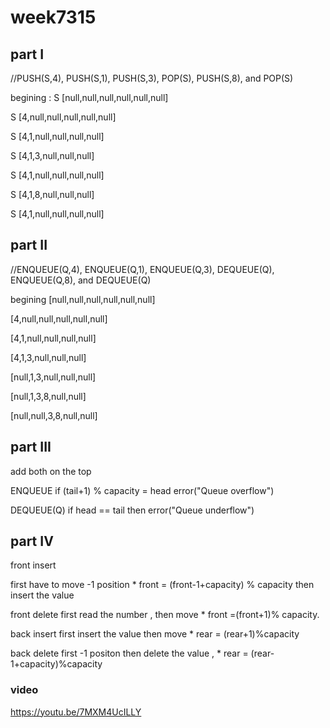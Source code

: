 # week7315

## part I 
//PUSH(S,4), PUSH(S,1), PUSH(S,3), POP(S), PUSH(S,8), and POP(S)

begining     :      S [null,null,null,null,null,null]

 S [4,null,null,null,null,null]  

 S [4,1,null,null,null,null]

S [4,1,3,null,null,null]

S [4,1,null,null,null,null]

S [4,1,8,null,null,null]

S [4,1,null,null,null,null]



## part II 
//ENQUEUE(Q,4), ENQUEUE(Q,1), ENQUEUE(Q,3), DEQUEUE(Q), ENQUEUE(Q,8), and DEQUEUE(Q)

begining  [null,null,null,null,null,null]

[4,null,null,null,null,null]

[4,1,null,null,null,null]

[4,1,3,null,null,null]

[null,1,3,null,null,null]

[null,1,3,8,null,null]

[null,null,3,8,null,null]

## part III
add both on the top 


ENQUEUE
  if (tail+1) % capacity = head
      error("Queue overflow")




DEQUEUE(Q)
      if head == tail then
      error("Queue underflow")

## part IV 

front insert 

first have to move -1 position  * front = (front-1+capacity) % capacity then insert the value 


front delete 
first read the number , then move   *  front =(front+1)% capacity. 

back insert
first insert the value then move  * rear = (rear+1)%capacity

back delete 
first -1 positon then delete the value , *  rear = (rear-1+capacity)%capacity



### video

https://youtu.be/7MXM4UcILLY
